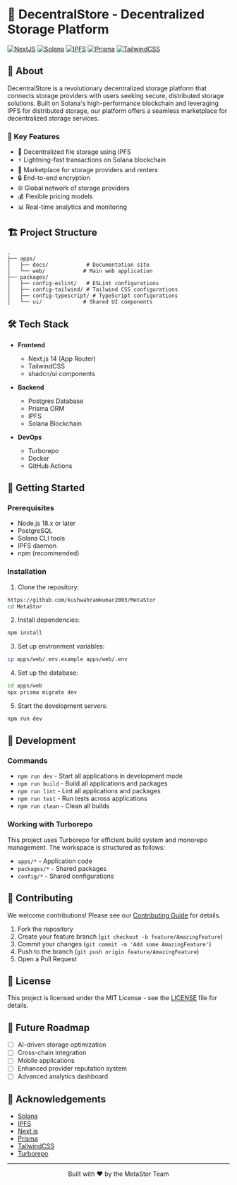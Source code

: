 # 🚀 DecentralStore - Decentralized Storage Platform

[![NextJS](https://img.shields.io/badge/Next.js%2014-black?style=for-the-badge&logo=next.js&logoColor=white)](https://nextjs.org/)
[![Solana](https://img.shields.io/badge/Solana-black?style=for-the-badge&logo=solana&logoColor=14F195)](https://solana.com/)
[![IPFS](https://img.shields.io/badge/IPFS-65C2CB?style=for-the-badge&logo=ipfs&logoColor=white)](https://ipfs.tech/)
[![Prisma](https://img.shields.io/badge/Prisma-3982CE?style=for-the-badge&logo=Prisma&logoColor=white)](https://www.prisma.io/)
[![TailwindCSS](https://img.shields.io/badge/tailwindcss-%2338B2AC.svg?style=for-the-badge&logo=tailwind-css&logoColor=white)](https://tailwindcss.com/)

## 📖 About

DecentralStore is a revolutionary decentralized storage platform that connects storage providers with users seeking secure, distributed storage solutions. Built on Solana's high-performance blockchain and leveraging IPFS for distributed storage, our platform offers a seamless marketplace for decentralized storage services.

### 🌟 Key Features

- 🔐 Decentralized file storage using IPFS
- ⚡ Lightning-fast transactions on Solana blockchain
- 💼 Marketplace for storage providers and renters
- 🔒 End-to-end encryption
- 🌐 Global network of storage providers
- 💰 Flexible pricing models
- 📊 Real-time analytics and monitoring

## 🏗️ Project Structure

```
.
├── apps/
│   ├── docs/            # Documentation site
│   └── web/            # Main web application
├── packages/
│   ├── config-eslint/   # ESLint configurations
│   ├── config-tailwind/ # Tailwind CSS configurations
│   ├── config-typescript/ # TypeScript configurations
│   └── ui/             # Shared UI components
```

## 🛠️ Tech Stack

- **Frontend**

  - Next.js 14 (App Router)
  - TailwindCSS
  - shadcn/ui components

- **Backend**

  - Postgres Database
  - Prisma ORM
  - IPFS
  - Solana Blockchain

- **DevOps**
  - Turborepo
  - Docker
  - GitHub Actions

## 🚀 Getting Started

### Prerequisites

- Node.js 18.x or later
- PostgreSQL
- Solana CLI tools
- IPFS daemon
- npm (recommended)

### Installation

1. Clone the repository:

```bash
https://github.com/kushwahramkumar2003/MetaStor
cd MetaStor
```

2. Install dependencies:

```bash
npm install
```

3. Set up environment variables:

```bash
cp apps/web/.env.example apps/web/.env
```

4. Set up the database:

```bash
cd apps/web
npx prisma migrate dev
```

5. Start the development servers:

```bash
npm run dev
```

## 🔧 Development

### Commands

- `npm run dev` - Start all applications in development mode
- `npm run build` - Build all applications and packages
- `npm run lint` - Lint all applications and packages
- `npm run test` - Run tests across applications
- `npm run clean` - Clean all builds

### Working with Turborepo

This project uses Turborepo for efficient build system and monorepo management. The workspace is structured as follows:

- `apps/*` - Application code
- `packages/*` - Shared packages
- `config/*` - Shared configurations

## 🤝 Contributing

We welcome contributions! Please see our [Contributing Guide](CONTRIBUTING.md) for details.

1. Fork the repository
2. Create your feature branch (`git checkout -b feature/AmazingFeature`)
3. Commit your changes (`git commit -m 'Add some AmazingFeature'`)
4. Push to the branch (`git push origin feature/AmazingFeature`)
5. Open a Pull Request

## 📜 License

This project is licensed under the MIT License - see the [LICENSE](LICENSE) file for details.

## 🔮 Future Roadmap

- [ ] AI-driven storage optimization
- [ ] Cross-chain integration
- [ ] Mobile applications
- [ ] Enhanced provider reputation system
- [ ] Advanced analytics dashboard

## 🌟 Acknowledgements

- [Solana](https://solana.com/)
- [IPFS](https://ipfs.tech/)
- [Next.js](https://nextjs.org/)
- [Prisma](https://www.prisma.io/)
- [TailwindCSS](https://tailwindcss.com/)
- [Turborepo](https://turborepo.org/)

---

<p align="center">Built with ❤️ by the MetaStor Team</p>
